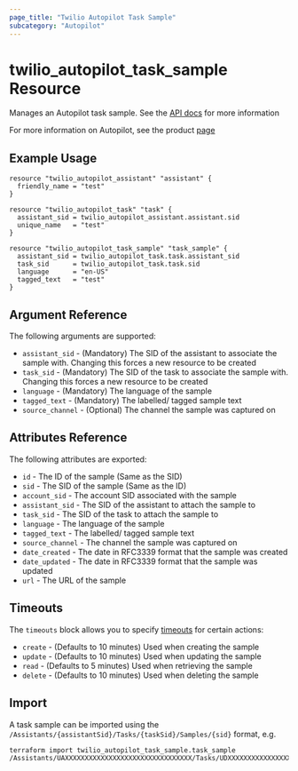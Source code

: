 ```yaml
---
page_title: "Twilio Autopilot Task Sample"
subcategory: "Autopilot"
---
```


# twilio_autopilot_task_sample Resource

Manages an Autopilot task sample. See the [API docs](https://www.twilio.com/docs/autopilot/api/task-sample) for more information

For more information on Autopilot, see the product [page](https://www.twilio.com/autopilot)

## Example Usage

```hcl
resource "twilio_autopilot_assistant" "assistant" {
  friendly_name = "test"
}

resource "twilio_autopilot_task" "task" {
  assistant_sid = twilio_autopilot_assistant.assistant.sid
  unique_name   = "test"
}

resource "twilio_autopilot_task_sample" "task_sample" {
  assistant_sid = twilio_autopilot_task.task.assistant_sid
  task_sid      = twilio_autopilot_task.task.sid
  language      = "en-US"
  tagged_text   = "test"
}
```

## Argument Reference

The following arguments are supported:

- `assistant_sid` - (Mandatory) The SID of the assistant to associate the sample with. Changing this forces a new resource to be created
- `task_sid` - (Mandatory) The SID of the task to associate the sample with. Changing this forces a new resource to be created
- `language` - (Mandatory) The language of the sample
- `tagged_text` - (Mandatory) The labelled/ tagged sample text
- `source_channel` - (Optional) The channel the sample was captured on

## Attributes Reference

The following attributes are exported:

- `id` - The ID of the sample (Same as the SID)
- `sid` - The SID of the sample (Same as the ID)
- `account_sid` - The account SID associated with the sample
- `assistant_sid` - The SID of the assistant to attach the sample to
- `task_sid` - The SID of the task to attach the sample to
- `language` - The language of the sample
- `tagged_text` - The labelled/ tagged sample text
- `source_channel` - The channel the sample was captured on
- `date_created` - The date in RFC3339 format that the sample was created
- `date_updated` - The date in RFC3339 format that the sample was updated
- `url` - The URL of the sample

## Timeouts

The `timeouts` block allows you to specify [timeouts](https://www.terraform.io/docs/configuration/resources.html#timeouts) for certain actions:

- `create` - (Defaults to 10 minutes) Used when creating the sample
- `update` - (Defaults to 10 minutes) Used when updating the sample
- `read` - (Defaults to 5 minutes) Used when retrieving the sample
- `delete` - (Defaults to 10 minutes) Used when deleting the sample

## Import

A task sample can be imported using the `/Assistants/{assistantSid}/Tasks/{taskSid}/Samples/{sid}` format, e.g.

```shell
terraform import twilio_autopilot_task_sample.task_sample /Assistants/UAXXXXXXXXXXXXXXXXXXXXXXXXXXXXXXXX/Tasks/UDXXXXXXXXXXXXXXXXXXXXXXXXXXXXXXXX/Samples/UFXXXXXXXXXXXXXXXXXXXXXXXXXXXXXXXX
```
